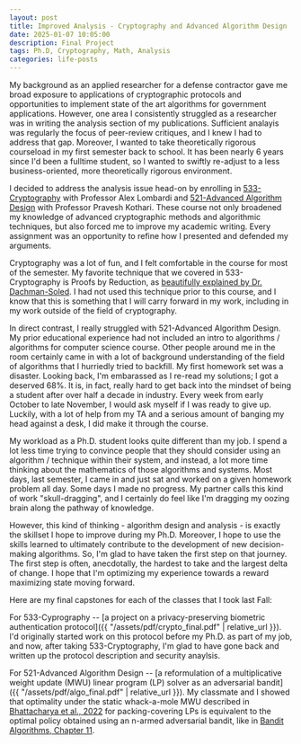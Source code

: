 ```yaml
---
layout: post
title: Improved Analysis - Cryptography and Advanced Algorithm Design
date: 2025-01-07 10:05:00
description: Final Project
tags: Ph.D, Cryptography, Math, Analysis
categories: life-posts
---
```


My background as an applied researcher for a defense contractor gave me broad exposure to applications of cryptographic protocols and opportunities to implement state of the art algorithms for government applications. However, one area I consistently struggled as a researcher was in writing the analysis section of my publications. Sufficient analayis was regularly the focus of peer-review critiques, and I knew I had to address that gap. Moreover, I wanted to take theoretically rigorous courseload in my first semester back to school. It has been nearly 6 years since I'd been a fulltime student, so I wanted to swiftly re-adjust to a less business-oriented, more theoretically rigorous environment.

I decided to address the analysis issue head-on by enrolling in [533-Cryptography](https://sites.google.com/view/alex-lombardi/home/cos-433533-fall-2024-princeton) with Professor Alex Lombardi and [521-Advanced Algorithm Design](https://www.cs.princeton.edu/courses/archive/fall24/cos521/) with Professor Pravesh Kothari. These course not only broadened my knowledge of advanced cryptographic methods and algorithmic techniques, but also forced me to improve my academic writing. Every assignment was an opportunity to refine how I presented and defended my arguments. 

Cryptography was a lot of fun, and I felt comfortable in the course for most of the semester. My favorite technique that we covered in 533-Cryptography is Proofs by Reduction, as [beautifully explained by Dr. Dachman-Soled](https://user.eng.umd.edu/~danadach/Intro_Crypto_Spring_15/reductions.pdf). I had not used this technique prior to this course, and I know that this is something that I will carry forward in my work, including in my work outside of the field of cryptography. 

In direct contrast, I really struggled with 521-Advanced Algorithm Design. My prior educational experience had not included an intro to algorithms / algorithms for computer science course. Other people around me in the room certainly came in with a lot of background understanding of the field of algorithms that I hurriedly tried to backfill. My first homework set was a disaster. Looking back, I'm embarassed as I re-read my solutions; I got a deserved 68%. It is, in fact, really hard to get back into the mindset of being a student after over half a decade in industry. Every week from early October to late November, I would ask myself if I was ready to give up. Luckily, with a lot of help from my TA and a serious amount of banging my head against a desk, I did make it through the course.

My workload as a Ph.D. student looks quite different than my job. I spend a lot less time trying to convince people that they should consider using an algorithm / technique within their system, and instead, a lot more time thinking about the mathematics of those algorithms and systems. Most days, last semester, I came in and just sat and worked on a given homework problem all day. Some days I made no progress. My partner calls this kind of work "skull-dragging", and I certainly do feel like I'm dragging my oozing brain along the pathway of knowledge. 

However, this kind of thinking - algorithm design and analysis - is exactly the skillset I hope to improve during my Ph.D. Moreover, I hope to use the skills learned to ultimately contribute to the development of new decision-making algorithms. So, I'm glad to have taken the first step on that journey. The first step is often, anecdotally, the hardest to take and the largest delta of change. I hope that I'm optimizing my experience towards a reward maximizing state moving forward.   

Here are my final capstones for each of the classes that I took last Fall:

For 533-Cyprography --  [a project on a privacy-preserving biometric authentication protocol]({{ "/assets/pdf/crypto_final.pdf" | relative_url }}). I'd originally started work on this protocol before my Ph.D. as part of my job, and now, after taking 533-Cryptography, I'm  glad to have gone back and written up the protocol description and security anaylsis. 

For 521-Advanced Algorithm Design -- [a reformulation of a multiplicative weight update (MWU) linear program (LP) solver as an adversarial bandit]({{ "/assets/pdf/algo_final.pdf" | relative_url }}). My classmate and I showed that optimality under the static whack-a-mole MWU described in [Bhattacharya et al., 2022](https://arxiv.org/pdf/2207.07519) for packing-covering LPs is equivalent to the optimal policy obtained using an n-armed adversarial bandit, like in [Bandit Algorithms, Chapter 11](https://tor-lattimore.com/downloads/book/book.pdf). 